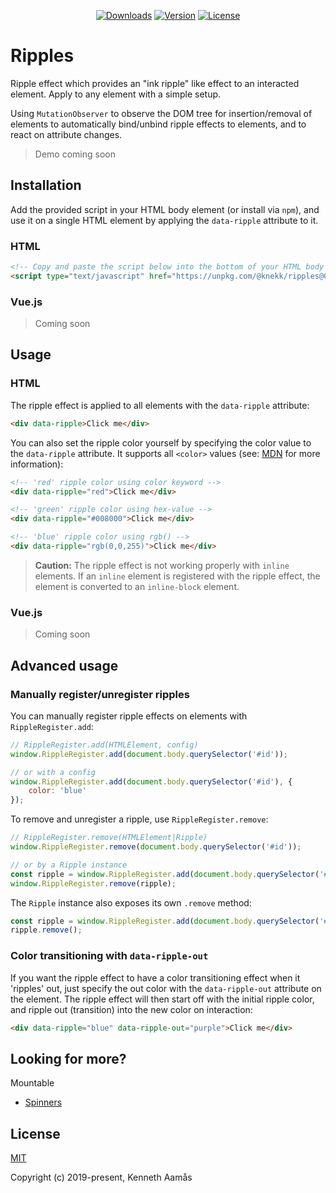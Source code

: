 <p align="center">
    <a href="https://npmcharts.com/compare/@knekk/ripples?minimal=true"><img src="https://img.shields.io/npm/dm/@knekk/ripples.svg" alt="Downloads"></a>
    <a href="https://www.npmjs.com/package/@knekk/ripples"><img src="https://img.shields.io/npm/v/@knekk/ripples.svg" alt="Version"></a>
    <a href="https://www.npmjs.com/package/@knekk/ripples"><img src="https://img.shields.io/npm/l/@knekk/ripples.svg" alt="License"></a>
</p>

# Ripples

Ripple effect which provides an "ink ripple" like effect to an interacted element. 
Apply to any element with a simple setup.

Using `MutationObserver` to observe the DOM tree for insertion/removal of elements to automatically bind/unbind ripple effects to elements, and to react on attribute changes.

> Demo coming soon

## Installation

Add the provided script in your HTML body element (or install via `npm`), and use it on a single HTML element by applying the `data-ripple` attribute to it. 

### HTML

``` html
<!-- Copy and paste the script below into the bottom of your HTML body element -->
<script type="text/javascript" href="https://unpkg.com/@knekk/ripples@0.0.10/dist/ripples.js"></script>
```

### Vue.js

> Coming soon

## Usage

### HTML

The ripple effect is applied to all elements with the `data-ripple` attribute:
``` html
<div data-ripple>Click me</div>
```

You can also set the ripple color yourself by specifying the color value to the `data-ripple` attribute. It supports all `<color>` values (see: [MDN](https://developer.mozilla.org/en-US/docs/Web/CSS/color_value "MDN web docs - <color>") for more information):
``` html
<!-- 'red' ripple color using color keyword -->
<div data-ripple="red">Click me</div>

<!-- 'green' ripple color using hex-value -->
<div data-ripple="#008000">Click me</div>

<!-- 'blue' ripple color using rgb() -->
<div data-ripple="rgb(0,0,255)">Click me</div>
```

> **Caution:** The ripple effect is not working properly with `inline` elements. If an `inline` element is registered with the ripple effect, the element is converted to an `inline-block` element.

### Vue.js

> Coming soon

## Advanced usage

### Manually register/unregister ripples

You can manually register ripple effects on elements with `RippleRegister.add`:
``` javascript
// RippleRegister.add(HTMLElement, config)
window.RippleRegister.add(document.body.querySelector('#id'));

// or with a config
window.RippleRegister.add(document.body.querySelector('#id'), {
    color: 'blue'
});
```

To remove and unregister a ripple, use `RippleRegister.remove`:
``` javascript
// RippleRegister.remove(HTMLElement|Ripple)
window.RippleRegister.remove(document.body.querySelector('#id'));

// or by a Ripple instance
const ripple = window.RippleRegister.add(document.body.querySelector('#id'));
window.RippleRegister.remove(ripple); 
```

The `Ripple` instance also exposes its own `.remove` method:
``` javascript
const ripple = window.RippleRegister.add(document.body.querySelector('#id'));
ripple.remove();
```

### Color transitioning with `data-ripple-out`

If you want the ripple effect to have a color transitioning effect when it 'ripples' out, just specify the out color with the `data-ripple-out` attribute on the element. The ripple effect will then start off with the initial ripple color, and ripple out (transition) into the new color on interaction:
``` html
<div data-ripple="blue" data-ripple-out="purple">Click me</div>
```

## Looking for more?
Mountable
* [Spinners](https://github.com/knekki/spinners "Pure CSS Spinners by Kenneth Aamås")

## License

[MIT](http://opensource.org/licenses/MIT)

Copyright (c) 2019-present, Kenneth Aamås